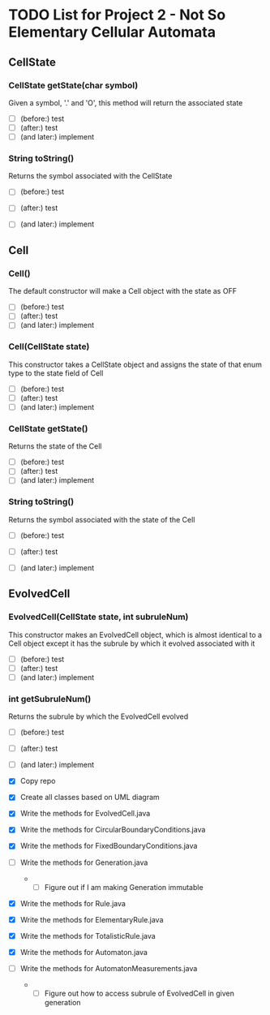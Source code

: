 # TODO List for Project 2 - Not So Elementary Cellular Automata

## CellState

### CellState getState(char symbol)

Given a symbol, '.' and 'O', this method will return the associated state
- [ ] (before:) test
- [ ] (after:) test
- [ ] (and later:) implement

### String toString()

Returns the symbol associated with the CellState
- [ ] (before:) test
- [ ] (after:) test
- [ ] (and later:) implement


## Cell

### Cell()

The default constructor will make a Cell object with the state as OFF
- [ ] (before:) test
- [ ] (after:) test
- [ ] (and later:) implement

### Cell(CellState state)

This constructor takes a CellState object and assigns the state of that enum type to the state field of Cell
- [ ] (before:) test
- [ ] (after:) test
- [ ] (and later:) implement

### CellState getState()

Returns the state of the Cell
- [ ] (before:) test
- [ ] (after:) test
- [ ] (and later:) implement

### String toString()

Returns the symbol associated with the state of the Cell
- [ ] (before:) test
- [ ] (after:) test
- [ ] (and later:) implement


## EvolvedCell

### EvolvedCell(CellState state, int subruleNum)

This constructor makes an EvolvedCell object, which is almost identical to a Cell object except it has the subrule by which it evolved associated with it
- [ ] (before:) test
- [ ] (after:) test
- [ ] (and later:) implement

### int getSubruleNum()

Returns the subrule by which the EvolvedCell evolved
- [ ] (before:) test
- [ ] (after:) test
- [ ] (and later:) implement


- [x] Copy repo
- [x] Create all classes based on UML diagram


- [x] Write the methods for EvolvedCell.java
- [x] Write the methods for CircularBoundaryConditions.java
- [x] Write the methods for FixedBoundaryConditions.java
- [ ] Write the methods for Generation.java
  * - [ ] Figure out if I am making Generation immutable
- [x] Write the methods for Rule.java
- [x] Write the methods for ElementaryRule.java
- [x] Write the methods for TotalisticRule.java
- [x] Write the methods for Automaton.java
- [ ] Write the methods for AutomatonMeasurements.java
  * - [ ] Figure out how to access subrule of EvolvedCell in given generation
